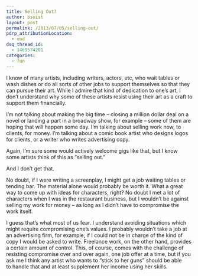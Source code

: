 ```yaml
---
title: Selling Out?
author: bsoist
layout: post
permalink: /2013/07/05/selling-out/
pdrp_attributionLocation:
  - end
dsq_thread_id:
  - 1469574201
categories:
  - fun
---
```

I know of many artists, including writers, actors, etc, who wait tables or wash dishes or do all sorts of other jobs to support themselves so that they can pursue their art. While I admire that kind of dedication to one&#8217;s art, I don&#8217;t understand why some of these artists resist using their art as a craft to support them financially.

I&#8217;m not talking about making the big time &#8211; closing a million dollar deal on a novel or landing a part in a broadway show, for example &#8211; some of them are hoping that will happen some day. I&#8217;m talking about selling work now, to clients, for money. I&#8217;m talking about a comic book artist who designs logos for clients, or a writer who writes advertising copy.

Again, I&#8217;m sure some would actively welcome gigs like that, but I know some artists think of this as &#8220;selling out.&#8221;

And I don&#8217;t get that.

No doubt, if I were writing a screenplay, I might get a job waiting tables or tending bar. The material alone would probably be worth it. What a great way to come up with ideas for characters, right? No doubt I met a lot of characters when I was in the restaurant business, but I wouldn&#8217;t be against selling my work for money &#8211; as long as I didn&#8217;t have to compromise the work itself.

I guess that&#8217;s what most of us fear. I understand avoiding situations which might require compromising one&#8217;s values. I probably wouldn&#8217;t take a job at an advertising firm, for example, if I could not be in charge of the kind of copy I would be asked to write. Freelance work, on the other hand, provides a certain amount of control. This, of course, comes with the challenge of resisting compromise over and over again, one job offer at a time, but if you ask me I think any artist who wants to &#8220;stick to her guns&#8221; should be able to handle that and at least supplement her income using her skills.

